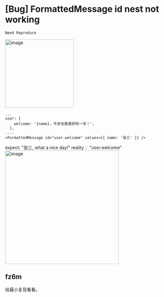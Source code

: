 # [Bug] FormattedMessage id nest not working

`Need Reproduce`

<img width="221" alt="image" src="https://user-images.githubusercontent.com/126315969/223906624-7c389138-fbff-41b5-a4f4-9cc62ab544b9.png">

```
...
user: {
    welcome: '{name}，今天也是美好的一天！',
  },
....
<FormattedMessage id="user.welcome" values={{ name: '张三' }} />
```

expect: "张三, what a nice day!"
reality： “user.welcome”
<img width="367" alt="image" src="https://user-images.githubusercontent.com/126315969/223907093-ed900f4d-0a2b-4b2b-8fcd-2c2e156a5285.png">

## fz6m

给最小复现看看。
